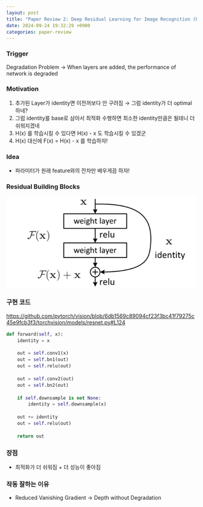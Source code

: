 ```yaml
---
layout: post
title: "Paper Review 2: Deep Residual Learning for Image Recognition (ResNet)"
date: 2024-09-24 19:32:29 +0900
categories: paper-review
---
```


### Trigger

Degradation Problem → When layers are added, the performance of network is degraded

### Motivation

1. 추가된 Layer가 identity면 이전꺼보다 안 구려짐 → 그럼 identity가 더 optimal하네?
2. 그럼 identity를 base로 삼아서 최적화 수행하면 최소한 identity만큼은 될테니 더 쉬워지겠네
3. H(x) 를 학습시킬 수 있다면 H(x) - x 도 학습시킬 수 있겠군
4. H(x) 대신에 F(x) = H(x) - x 를 학습하자!

### Idea

- 파라미터가 원래 feature와의 잔차만 배우게끔 하자!

### Residual Building Blocks

![Image](/public/img/resnet.jpeg)

### 구현 코드

https://github.com/pytorch/vision/blob/6db1569c89094cf23f3bc41f79275c45e9fcb3f3/torchvision/models/resnet.py#L124

```python
def forward(self, x):
    identity = x

    out = self.conv1(x)
    out = self.bn1(out)
    out = self.relu(out)

    out = self.conv2(out)
    out = self.bn2(out)

    if self.downsample is not None:
        identity = self.downsample(x)

    out += identity
    out = self.relu(out)

    return out
```

### 장점

- 최적화가 더 쉬워짐 + 더 성능이 좋아짐

### 작동 잘하는 이유

- Reduced Vanishing Gradient → Depth without Degradation
